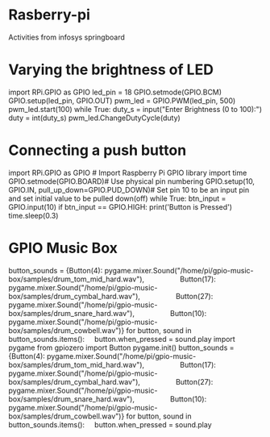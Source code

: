 # Rasberry-pi
Activities from infosys springboard

# Varying the brightness of LED

import RPi.GPIO as GPIO
led_pin = 18
GPIO.setmode(GPIO.BCM)
GPIO.setup(led_pin, GPIO.OUT)
pwm_led = GPIO.PWM(led_pin, 500)
pwm_led.start(100)
while True:
   duty_s = input("Enter Brightness (0 to 100):")
   duty = int(duty_s)
   pwm_led.ChangeDutyCycle(duty)

# Connecting a push button
import RPi.GPIO as GPIO # Import Raspberry Pi GPIO library
import time
GPIO.setmode(GPIO.BOARD)# Use physical pin numbering
GPIO.setup(10, GPIO.IN, pull_up_down=GPIO.PUD_DOWN)# Set pin 10 to be an input pin and set initial value to be pulled down(off)
while True:
    btn_input = GPIO.input(10)
    if btn_input == GPIO.HIGH:
        print('Button is Pressed')
        time.sleep(0.3)

# GPIO Music Box
button_sounds = {Button(4): pygame.mixer.Sound("/home/pi/gpio-music-box/samples/drum_tom_mid_hard.wav"),
                 Button(17): pygame.mixer.Sound("/home/pi/gpio-music-box/samples/drum_cymbal_hard.wav"),
                 Button(27): pygame.mixer.Sound("/home/pi/gpio-music-box/samples/drum_snare_hard.wav"),
                 Button(10): pygame.mixer.Sound("/home/pi/gpio-music-box/samples/drum_cowbell.wav")}
for button, sound in button_sounds.items():
    button.when_pressed = sound.play
import pygame
from gpiozero import Button
pygame.init()
button_sounds = {Button(4): pygame.mixer.Sound("/home/pi/gpio-music-box/samples/drum_tom_mid_hard.wav"),
                 Button(17): pygame.mixer.Sound("/home/pi/gpio-music-box/samples/drum_cymbal_hard.wav"),
                 Button(27): pygame.mixer.Sound("/home/pi/gpio-music-box/samples/drum_snare_hard.wav"),
                 Button(10): pygame.mixer.Sound("/home/pi/gpio-music-box/samples/drum_cowbell.wav")}
for button, sound in button_sounds.items():
    button.when_pressed = sound.play





